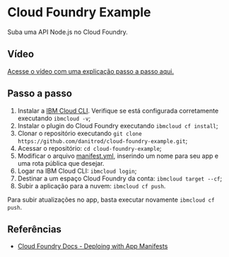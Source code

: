 # Cloud Foundry Example

Suba uma API Node.js no Cloud Foundry.

## Vídeo

[Acesse o vídeo com uma explicação passo a passo aqui.](https://www.youtube.com/watch?v=PFGPgO3YZ4c)

## Passo a passo

1. Instalar a [IBM Cloud CLI](https://github.com/IBM-Cloud/ibm-cloud-cli-release). Verifique se está configurada corretamente executando `ibmcloud -v`;
2. Instalar o plugin do Cloud Foundry executando `ibmcloud cf install`;
3. Clonar o repositório executando `git clone https://github.com/danitrod/cloud-foundry-example.git`;
4. Acessar o repositório: `cd cloud-foundry-example`;
5. Modificar o arquivo [manifest.yml](./manifest.yml), inserindo um nome para seu app e uma rota pública que desejar.
6. Logar na IBM Cloud CLI: `ibmcloud login`;
7. Destinar a um espaço Cloud Foundry da conta: `ibmcloud target --cf`;
8. Subir a aplicação para a nuvem: `ibmcloud cf push`.

Para subir atualizações no app, basta executar novamente `ibmcloud cf push`.

## Referências

- [Cloud Foundry Docs - Deploing with App Manifests](https://docs.cloudfoundry.org/devguide/deploy-apps/manifest.html)
